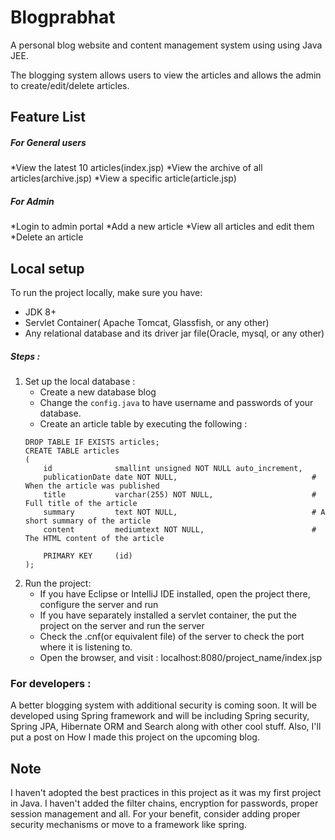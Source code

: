 # Blogprabhat
A personal blog website and content management system  using using Java JEE.

The blogging system allows users to view the articles and allows the admin to create/edit/delete articles.

## Feature List

##### For General users
*View the latest 10 articles(index.jsp)
*View the archive of all articles(archive.jsp)
*View a specific article(article.jsp)

##### For Admin
*Login to admin portal
*Add a new article
*View all articles and edit them
*Delete an article

## Local setup
To run the project locally, make sure you have:
* JDK 8+
* Servlet Container( Apache Tomcat, Glassfish, or any other)
* Any relational database and its driver jar file(Oracle, mysql, or any other)

##### Steps :
1. Set up the local database :
	* Create a new database blog
	* Change the `config.java` to have username and passwords of your database.
	* Create an article table by executing the following :
	```
	DROP TABLE IF EXISTS articles;
	CREATE TABLE articles
	(
		id              smallint unsigned NOT NULL auto_increment,
		publicationDate date NOT NULL,                              # When the article was published
		title           varchar(255) NOT NULL,                      # Full title of the article
		summary         text NOT NULL,                              # A short summary of the article
		content         mediumtext NOT NULL,                        # The HTML content of the article

		PRIMARY KEY     (id)
	);
	```
2. Run the project:
	* If you have Eclipse or IntelliJ IDE installed, open the project there, configure the server and run
	* If you have separately installed a servlet container, the put the project on the server and run the server
	* Check the .cnf(or equivalent file) of the server to check the port where it is listening to.
	* Open the browser, and visit : localhost:8080/project_name/index.jsp
	

### For developers :
A better blogging system with additional security is coming soon. It will be developed using Spring framework and
will be including Spring security, Spring JPA, Hibernate ORM and Search along with other cool stuff.
Also, I'll put a post on How I made this project on the upcoming blog.


## Note
I haven't adopted the best practices in this project as it was my first project in Java.
I haven't added the filter chains, encryption for passwords, proper session management and all.
For your benefit, consider adding proper security mechanisms or move to a framework like spring.
	